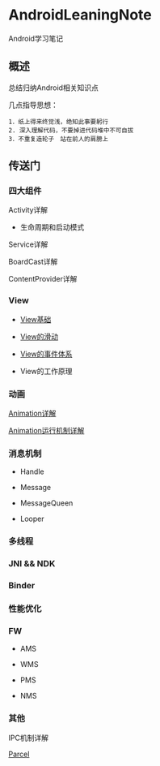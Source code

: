 # AndroidLeaningNote
Android学习笔记

## 概述
总结归纳Android相关知识点

几点指导思想：

    1．纸上得来终觉浅，绝知此事要躬行
    2. 深入理解代码，不要掉进代码堆中不可自拔
    3．不重复造轮子　站在前人的肩膀上

## 传送门

### 四大组件

Activity详解

* 生命周期和启动模式

Service详解

BoardCast详解

ContentProvider详解


### View

* [View基础](./doc/View/View.md)

* [View的滑动](./doc/View/View_Slide.md)

* [View的事件体系](./doc/View/View_Event_Architectures.md)

* View的工作原理

### 动画 

[Animation详解](./doc/Animation/Animation.md)

[Animation运行机制详解](https://www.jianshu.com/p/ee7e3d79006d)

### 消息机制

* Handle

* Message

* MessageQueen

* Looper

### 多线程

### JNI && NDK

### Binder

### 性能优化
 
### FW

* AMS

* WMS

* PMS

* NMS


### 其他

IPC机制详解

[Parcel](doc/Parcel/Parcel.md)


